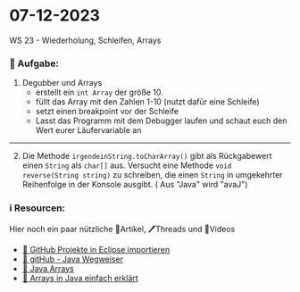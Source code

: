 # 07-12-2023
WS 23 - Wiederholung, Schleifen, Arrays

### 📝 Aufgabe:

1. Degubber und Arrays
   -  erstellt ein ```int Array``` der größe 10.
   -  füllt das Array mit den Zahlen 1-10 (nutzt dafür eine Schleife)
   -  setzt einen breakpoint vor der Schleife
   -  Lasst das Programm mit dem Debugger laufen und schaut euch den Wert eurer Läufervariable an 


-------------------------------------------------------


2. Die Methode ```irgendeinString.toCharArray()``` gibt als Rückgabewert einen ```String``` als ```char[]``` aus. Versucht eine Methode ```void reverse(String string)``` zu schreiben, die einen ```String``` in umgekehrter Reihenfolge in der Konsole ausgibt. ( Aus "Java" wird "avaJ")




  ### ℹ️ Resourcen:
Hier noch ein paar nützliche 📃Artikel, 🖊️Threads und 🎥Videos

- [ 🎥 GitHub Projekte in Eclipse importieren](https://drive.google.com/file/d/1IpwHADmwViEGQ7Pf4BgybUYpz7WBoMe5/view?usp=sharing)
- [📃 gitHub - Java Wegweiser](https://github.com/DH-Cologne/java-wegweiser/blob/master/articles/Arrays.md)
- [📃 Java Arrays](https://javabeginners.de/Arrays_und_Verwandtes/Array_deklarieren.php)
- [🎥 Arrays in Java einfach erklärt](https://studyflix.de/informatik/java-array-1898)
